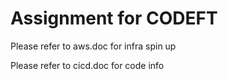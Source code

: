 # Assignment for CODEFT

Please refer to aws.doc for infra spin up

Please refer to cicd.doc for code info
